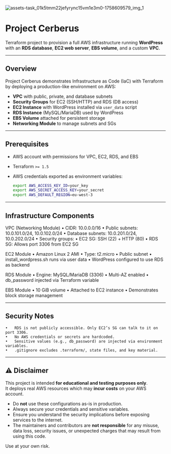 ![assets-task_01k5tmm22jefyrync15vm1e3m0-1758609579_img_1](https://github.com/user-attachments/assets/b7942a08-a205-4de4-bedb-13be3ce3273d)

# Project Cerberus

Terraform project to provision a full AWS infrastructure running **WordPress** with an **RDS database**, **EC2 web server**, **EBS volume**, and a custom **VPC**.

---

## Overview

Project Cerberus demonstrates Infrastructure as Code (IaC) with Terraform by deploying a production-like environment on AWS:

- **VPC** with public, private, and database subnets  
- **Security Groups** for EC2 (SSH/HTTP) and RDS (DB access)  
- **EC2 Instance** with WordPress installed via `user_data` script  
- **RDS Instance** (MySQL/MariaDB) used by WordPress  
- **EBS Volume** attached for persistent storage  
- **Networking Module** to manage subnets and SGs  

---

## Prerequisites

- AWS account with permissions for VPC, EC2, RDS, and EBS
- Terraform `>= 1.5`
- AWS credentials exported as environment variables:
  
  ```bash
  export AWS_ACCESS_KEY_ID=your_key
  export AWS_SECRET_ACCESS_KEY=your_secret
  export AWS_DEFAULT_REGION=eu-west-3
  ```

---

## Infrastructure Components

VPC (Networking Module)
	•	CIDR: 10.0.0.0/16
	•	Public subnets: 10.0.101.0/24, 10.0.102.0/24
	•	Database subnets: 10.0.201.0/24, 10.0.202.0/24
	•	Security groups:
	•	EC2 SG: SSH (22) + HTTP (80)
	•	RDS SG: Allows port 3306 from EC2 SG

EC2 Module
	•	Amazon Linux 2 AMI
	•	Type: t2.micro
	•	Public subnet
	•	install_wordpress.sh runs via user data
	•	WordPress configured to use RDS as backend

RDS Module
	•	Engine: MySQL/MariaDB (3306)
	•	Multi-AZ enabled
	•	db_password injected via Terraform variable

EBS Module
	•	10 GiB volume
	•	Attached to EC2 instance
	•	Demonstrates block storage management

---

## Security Notes

	•	RDS is not publicly accessible. Only EC2’s SG can talk to it on port 3306.
	•	No AWS credentials or secrets are hardcoded.
	•	Sensitive values (e.g., db_password) are injected via environment variables.
	•	.gitignore excludes .terraform/, state files, and key material.

---

## ⚠️    Disclaimer

This project is intended **for educational and testing purposes only**.  
It deploys real AWS resources which may **incur costs** on your AWS account.  

- Do **not** use these configurations as-is in production.  
- Always secure your credentials and sensitive variables.  
- Ensure you understand the security implications before exposing services to the internet.  
- The maintainers and contributors are **not responsible** for any misuse, data loss, security issues, or unexpected charges that may result from using this code.  

Use at your own risk.
